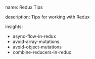 name: Redux Tips

description: Tips for working with Redux

insights:
  - async-flow-in-redux
  - avoid-array-mutations
  - avoid-object-mutations
  - combine-reducers-in-redux